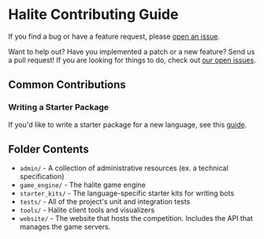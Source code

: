 # Halite Contributing Guide

If you find a bug or have a feature request, please [open an issue](https://github.com/HaliteChallenge/Halite-III/issues/new).

Want to help out? Have you implemented a patch or a new feature? Send us a pull request! If you are looking for things to do, check out [our open issues](https://github.com/HaliteChallenge/Halite-III/issues).

## Common Contributions

### Writing a Starter Package

If you'd like to write a starter package for a new language, see this [guide](TODO).

## Folder Contents

- `admin/` - A collection of administrative resources (ex. a technical specification)
- `game_engine/` - The halite game engine
- `starter_kits/` - The language-specific starter kits for writing bots
- `tests/` - All of the project's unit and integration tests
- `tools/` - Halite client tools and visualizers
- `website/` - The website that hosts the competition. Includes the API that manages the game servers.
